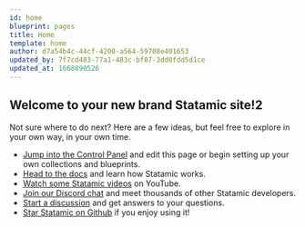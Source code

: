 ```yaml
---
id: home
blueprint: pages
title: Home
template: home
author: d7a54b4c-44cf-4200-a564-59708e401653
updated_by: 7f7cd483-77a1-483c-bf07-3dd0fdd5d1ce
updated_at: 1668890526
---
```

## Welcome to your new brand Statamic site!2

Not sure where to do next? Here are a few ideas, but feel free to explore in your own way, in your own time.

- [Jump into the Control Panel](/cp) and edit this page or begin setting up your own collections and blueprints.
- [Head to the docs](https://statamic.dev) and learn how Statamic works.
- [Watch some Statamic videos](https://youtube.com/statamic) on YouTube.
- [Join our Discord chat](https://statamic.com/discord) and meet thousands of other Statamic developers.
- [Start a discussion](https://github.com/statamic/cms/discussions) and get answers to your questions.
- [Star Statamic on Github](https://github.com/statamic/cms) if you enjoy using it!